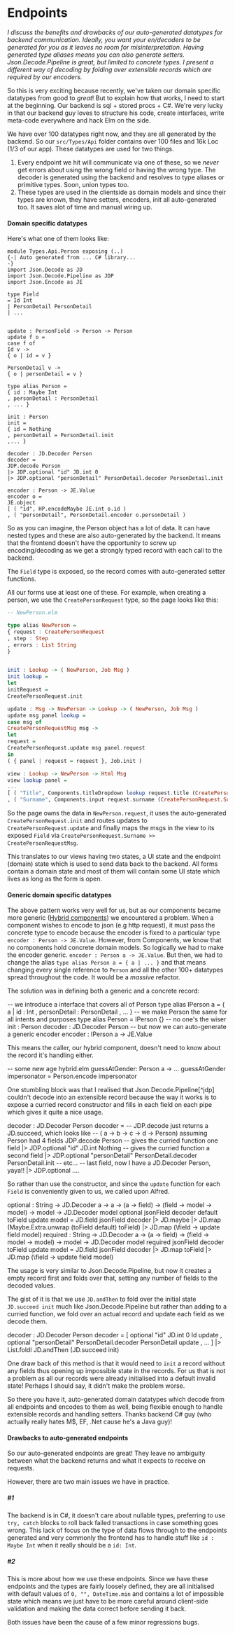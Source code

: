 # Endpoints

_I discuss the benefits and drawbacks of our auto-generated datatypes for backend communication. Ideally, you want your en/decoders to be generated for you as it leaves no room for misinterpretation. Having generated type aliases means you can also generate setters. Json.Decode.Pipeline is great, but limited to concrete types. I present a different way of decoding by folding over extensible records which are required by our encoders._

So this is very exciting because recently, we've taken our domain specific datatypes from good to _great_! But to explain how that works, I need to start at the beginning. Our backend is sql + stored procs + C#. We're very lucky in that our backend guy loves to structure his code, create interfaces, write meta-code everywhere and hack Elm on the side.

We have over 100 datatypes right now, and they are all generated by the backend. So our `src/Types/Api` folder contains over 100 files and 16k Loc (1/3 of our app). These datatypes are used for two things.
1. Every endpoint we hit will communicate via one of these, so we *never* get errors about using the wrong field or having the wrong type. The decoder is generated using the backend and resolves to type aliases or primitive types. Soon, union types too.
2. These types are used in the clientside as domain models and since their types are known, they have setters, encoders, init all auto-generated too. It saves alot of time and manual wiring up.

#### Domain specific datatypes

Here's what one of them looks like:
```
module Types.Api.Person exposing (..)
{-| Auto generated from ... C# library...
-}
import Json.Decode as JD
import Json.Decode.Pipeline as JDP
import Json.Encode as JE

type Field
= Id Int
| PersonDetail PersonDetail
| ...


update : PersonField -> Person -> Person
update f o =
case f of
Id v ->
{ o | id = v }

PersonDetail v ->
{ o | personDetail = v }

type alias Person =
{ id : Maybe Int
, personDetail : PersonDetail
, ... }

init : Person
init =
{ id = Nothing
, personDetail = PersonDetail.init
,... }

decoder : JD.Decoder Person
decoder =
JDP.decode Person
|> JDP.optional "id" JD.int 0
|> JDP.optional "personDetail" PersonDetail.decoder PersonDetail.init

encoder : Person -> JE.Value
encoder o =
JE.object
[ ( "id", HP.encodeMaybe JE.int o.id )
, ( "personDetail", PersonDetail.encoder o.personDetail )
```

So as you can imagine, the Person object has a lot of data. It can have nested types and these are also auto-generated by the backend. It means that the frontend doesn't have the opportunity to screw up encoding/decoding as we get a strongly typed record with each call to the backend.

The `Field` type is exposed, so the record comes with auto-generated setter functions.

All our forms use at least one of these. For example, when creating a person, we use the `CreatePersonRequest` type, so the page looks like this:

```haskell
-- NewPerson.elm

type alias NewPerson =
{ request : CreatePersonRequest
, step : Step
, errors : List String
}


init : Lookup -> ( NewPerson, Job Msg )
init lookup =
let
initRequest =
CreatePersonRequest.init

update : Msg -> NewPerson -> Lookup -> ( NewPerson, Job Msg )
update msg panel lookup =
case msg of
CreatePersonRequestMsg msg ->
let
request =
CreatePersonRequest.update msg panel.request
in
( { panel | request = request }, Job.init )

view : Lookup -> NewPerson -> Html Msg
view lookup panel =
...
[ ( "Title", Components.titleDropdown lookup request.title (CreatePersonRequest.Title >> CreatePersonRequestMsg) )
, ( "Surname", Components.input request.surname (CreatePersonRequest.Surname >> CreatePersonRequestMsg) )
```

So the page owns the data in `NewPerson.request`, it uses the auto-generated `CreatePersonRequest.init` and routes updates to `CreatePersonRequest.update` and finally maps the msgs in the view to its exposed `Field` via `CreatePersonRequest.Surname >> CreatePersonRequestMsg`.

This translates to our views having two states, a UI state and the endpoint (domain) state which is used to send data back to the backend. All forms contain a domain state and most of them will contain some UI state which lives as long as the form is open.

#### Generic domain specific datatypes

The above pattern works very well for us, but as our components became more generic ([Hybrid components](#hybrid-components)) we encountered a problem. When a component wishes to encode to json (e.g http request), it must pass the concrete type to encode because the encoder is fixed to a particular type `encoder : Person -> JE.Value`. However, from Components, we know that no components hold concrete domain models. So logically we had to make the encoder generic. `encoder : Person a -> JE.Value`. But then, we had to change the alias `type alias Person a = { a | ... }` and that means changing every single reference to `Person` and all the other 100+ datatypes spread throughout the code. It would be a *massive* refactor.

The solution was in defining both a generic and a concrete record:

-- we introduce a interface that covers all of Person
type alias IPerson a =
{ a
| id : Int
, personDetail : PersonDetail
, ...
}
-- we make Person the same for all intents and purposes
type alias Person =
IPerson {}
-- no one's the wiser
init : Person
decoder : JD.Decoder Person
-- but now we can auto-generate a generic encoder
encoder : IPerson a -> JE.Value


This means the caller, our hybrid component, doesn't need to know about the record it's handling either.

-- some new age hybrid.elm
guessAtGender: Person a -> ...
guessAtGender impersonator =
Person.encode impersonator


One stumbling block was that I realised that Json.Decode.Pipeline[^jdp] couldn't decode into an extensible record because the way it works is to expose a curried record constructor and fills in each field on each pipe which gives it quite a nice usage.

decoder : JD.Decoder Person
decoder =
-- JDP.decode just returns a JD.succeed, which looks like
-- ( a -> b -> c -> d -> Person) assuming Person had 4 fields
JDP.decode Person
-- gives the curried function one field
|> JDP.optional "id" JD.int Nothing
-- gives the curried function a second field
|> JDP.optional "personDetail" PersonDetail.decoder PersonDetail.init
-- etc...
-- last field, now I have a JD.Decoder Person, yaya!!
|> JDP.optional ....

So rather than use the constructor, and since the `update` function for each `Field` is conveniently given to us, we called upon Alfred.

optional : String -> JD.Decoder a -> a -> (a -> field) -> (field -> model -> model) -> model -> JD.Decoder model
optional jsonField decoder default toField update model =
JD.field jsonField decoder
|> JD.maybe
|> JD.map (Maybe.Extra.unwrap (toField default) toField)
|> JD.map (\field -> update field model)
required : String -> JD.Decoder a -> (a -> field) -> (field -> model -> model) -> model -> JD.Decoder model
required jsonField decoder toField update model =
JD.field jsonField decoder
|> JD.map toField
|> JD.map (\field -> update field model)

The usage is very similar to Json.Decode.Pipeline, but now it creates a empty record first and folds over that, setting any number of fields to the decoded values.

The gist of it is that we use `JD.andThen` to fold over the initial state `JD.succeed init` much like Json.Decode.Pipeline but rather than adding to a curried function, we fold over an actual record and update each field as we decode them.

decoder : JD.Decoder Person
decoder =
[ optional "id" JD.int 0 Id update
, optional "personDetail" PersonDetail.decoder PersonDetail update
, ...
]
|> List.foldl JD.andThen (JD.succeed init)


One draw back of this method is that it would need to `init` a record without any fields thus opening up impossible state in the records. For us that is not a problem as all our records were already initialised into a default invalid state! Perhaps I should say, it didn't make the problem worse.

So there you have it, auto-generated domain datatypes which decode from all endpoints and encodes to them as well, being flexible enough to handle extensible records and handling setters. Thanks backend C# guy (who actually really hates M$, EF, .Net cause he's a Java guy)!

#### Drawbacks to auto-generated endpoints

So our auto-generated endpoints are great! They leave no ambiguity between what the backend returns and what it expects to receive on requests.

However, there are two main issues we have in practice.

##### #1

The backend is in C#, it doesn't care about nullable types, preferring to use `try, catch` blocks to roll back failed transactions in case something goes wrong. This lack of focus on the type of data flows through to the endpoints generated and very commonly the frontend has to handle stuff like `id : Maybe Int` when it really should be a `id: Int`.

##### #2

This is more about how we use these endpoints. Since we have these endpoints and the types are fairly loosely defined, they are all initialised with default values of `0, "", DateTime.min` and contains a lot of impossible state which means we just have to be more careful around client-side validation and making the data correct before sending it back.

Both issues have been the cause of a few minor regressions bugs.

